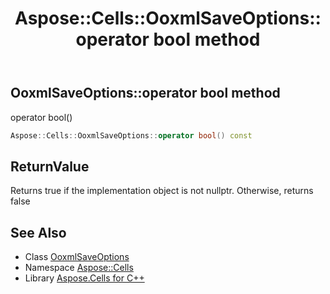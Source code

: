 ﻿---
title: Aspose::Cells::OoxmlSaveOptions::operator bool method
linktitle: operator bool
second_title: Aspose.Cells for C++ API Reference
description: 'Aspose::Cells::OoxmlSaveOptions::operator bool method. operator bool() in C++.'
type: docs
weight: 400
url: /cpp/aspose.cells/ooxmlsaveoptions/operator_bool/
---
## OoxmlSaveOptions::operator bool method


operator bool()

```cpp
Aspose::Cells::OoxmlSaveOptions::operator bool() const
```


## ReturnValue

Returns true if the implementation object is not nullptr. Otherwise, returns false

## See Also

* Class [OoxmlSaveOptions](../)
* Namespace [Aspose::Cells](../../)
* Library [Aspose.Cells for C++](../../../)
